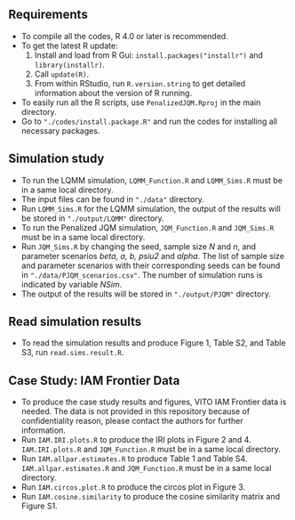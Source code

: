 ## Requirements

- To compile all the codes, R 4.0 or later is recommended.
- To get the latest R update:
  1. Install and load from R Gui: `install.packages("installr")` and `library(installr)`.
  2. Call `update(R)`.
  3. From within RStudio, run `R.version.string` to get detailed information about the version of R running.
- To easily run all the R scripts, use `PenalizedJQM.Rproj` in the main directory.
- Go to `"./codes/install.package.R"` and run the codes for installing all necessary packages.


## Simulation study

- To run the LQMM simulation, `LQMM_Function.R` and `LQMM_Sims.R` must be in a same local directory.
- The input files can be found in `"./data"` directory.
- Run `LQMM_Sims.R` for the LQMM simulation, the output of the results will be stored in `"./output/LQMM"` directory.
- To run the Penalized JQM simulation, `JQM_Function.R` and `JQM_Sims.R` must be in a same local directory.
- Run `JQM_Sims.R` by changing the seed, sample size *N* and *n*, and parameter scenarios *beta, a, b, psiu2* and *alpha*. The list of sample size and parameter scenarios with their corresponding seeds can be found in `"./data/PJQM_scenarios.csv"`. The number of simulation runs is indicated by variable *NSim*.
- The output of the results will be stored in `"./output/PJQM"` directory.

## Read simulation results

- To read the simulation results and produce Figure 1, Table S2, and Table S3, run `read.sims.result.R`.

## Case Study: IAM Frontier Data

- To produce the case study results and figures, VITO IAM Frontier data is needed. The data is not provided in this repository because of confidentiality reason, please contact the authors for further information.
- Run `IAM.IRI.plots.R` to produce the IRI plots in Figure 2 and 4. `IAM.IRI.plots.R` and `JQM_Function.R` must be in a same local directory. 
- Run `IAM.allpar.estimates.R` to produce Table 1 and Table S4. `IAM.allpar.estimates.R` and `JQM_Function.R` must be in a same local directory.
- Run `IAM.circos.plot.R` to produce the circos plot in Figure 3.
- Run `IAM.cosine.similarity` to produce the cosine similarity matrix and Figure S1.
